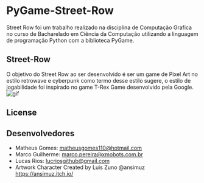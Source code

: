 # PyGame-Street-Row
  Street Row foi um trabalho realizado na disciplina de Computação Grafica no curso de Bacharelado em Ciência da Computação utilizando a linguagem de programação Python com a biblioteca PyGame.
 
## Street-Row
O objetivo do Street Row ao ser desenvolvido é ser um game de Pixel Art no estilo retrowave e cyberpunk como termo desse estilo sugere, o estilo de jogabilidade foi inspirado no game T-Rex Game desenvolvido pela Google. </br>
![gif](https://user-images.githubusercontent.com/13575185/144729334-7c5af976-4843-45d6-bcc1-9bb77564f975.gif)

## License


## Desenvolvedores
* Matheus Gomes: matheusgomes110@hotmail.com
* Marco Guilherme: marco.pereira@xmobots.com.br
* Lucas Rios: lucriosgithub@gmail.com
* Artwork Character Created by Luis Zuno @ansimuz https://ansimuz.itch.io/

